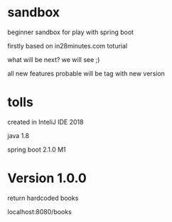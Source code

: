 # sandbox
beginner sandbox for play with spring boot

firstly based on in28minutes.com toturial

what will be next? we will see ;)

all new features probable will be tag with new version

# tolls
created in InteliJ IDE 2018

java 1.8

spring boot 2.1.0 M1

# Version 1.0.0

return hardcoded books

localhost:8080/books
